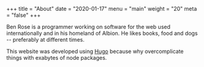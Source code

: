 +++
title = "About"
date = "2020-01-17"
menu = "main"
weight = "20"
meta = "false"
+++

Ben Rose is a programmer working on software for the web used internationally and in his homeland of Albion. 
He likes books, food and dogs -- preferably at different times.

This website was developed using [Hugo](https://github.com/gohugoio) because why overcomplicate things with exabytes of node packages.
